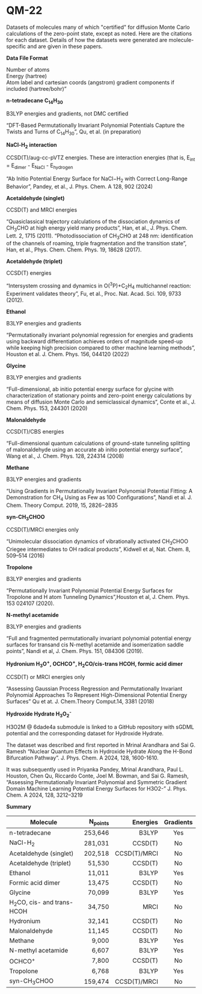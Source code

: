 # QM-22
Datasets of molecules many of which "certified" for diffusion Monte Carlo calculations of the zero-point state, except as noted.  Here are
the citations for each dataset.  Details of how the datasets were generated are molecule-specific and are given in these
papers.  

**Data File Format**

Number of atoms  
Energy (hartree)  
Atom label and cartesian coords (angstrom) gradient components if included  (hartree/bohr)”


**n-tetradecane C<sub>14</sub>H<sub>30</sub>**

B3LYP energies and gradients, not DMC certified

“DFT-Based Permutationally Invariant Polynomial Potentials Capture the Twists and Turns of C<sub>14</sub>H<sub>30</sub>”, Qu, et al. (in preparation)

**NaCl-H<sub>2</sub> interaction**

CCSD(T)/aug-cc-pVTZ energies. These are interaction energies (that is, E<sub>int</sub> = E<sub>dimer</sub> - E<sub>NaCl</sub> - E<sub>hydrogen</sub>

“Ab Initio Potential Energy Surface for NaCl−H<sub>2</sub> with Correct Long-Range Behavior”, Pandey, et al., J. Phys. Chem. A 128, 902 (2024)

**Acetaldehyde (singlet)**

CCSD(T) and MRCI energies

“Quasiclassical trajectory calculations of the dissociation dynamics of CH<sub>3</sub>CHO at high energy yield many products”, Han, et al., J. Phys. Chem. Lett. 2, 1715 (2011).
“Photodissociation of CH<sub>3</sub>CHO at 248 nm: identification of the channels of roaming, triple fragmentation and the transition state”, Han, et al., Phys. Chem. Chem. Phys. 19, 18628 (2017).

**Acetaldehyde (triplet)**

CCSD(T) energies

“Intersystem crossing and dynamics in O(<sup>3</sup>P)+C<sub>2</sub>H<sub>4</sub> multichannel reaction: Experiment validates theory”, Fu, et al., Proc. Nat. Acad. Sci. 109, 9733 (2012).

**Ethanol**

B3LYP energies and gradients

“Permutationally invariant polynomial regression for energies and gradients using backward differentiation achieves orders of magnitude speed-up while keeping high precision compared to other machine learning methods”, Houston et al. J. Chem. Phys. 156, 044120 (2022)

**Glycine**

B3LYP energies and gradients

“Full-dimensional, ab initio potential energy surface for glycine with characterization of stationary points and zero-point energy calculations by means of diffusion Monte Carlo and semiclassical dynamics“, Conte et al.,  J. Chem. Phys. 153, 244301 (2020)

**Malonaldehyde**

CCSD(T)/CBS energies

“Full-dimensional quantum calculations of ground-state tunneling splitting of malonaldehyde using an accurate ab initio potential energy surface”, Wang et al., J. Chem. Phys. 128, 224314 (2008)

**Methane**

B3LYP energies and gradients

“Using Gradients in Permutationally Invariant Polynomial Potential Fitting: A Demonstration for CH<sub>4</sub> Using as Few as 100 Configurations”, Nandi et al.  J. Chem. Theory Comput. 2019, 15, 2826−2835

**syn-CH<sub>3</sub>CHOO**

CCSD(T)/MRCI energies only

“Unimolecular dissociation dynamics of vibrationally activated CH<sub>3</sub>CHOO Criegee intermediates to OH radical products”, Kidwell et al, Nat. Chem. 8, 509–514 (2016)

**Tropolone**

B3LYP energies and gradients

“Permutationally Invariant Polynomial Potential Energy Surfaces for Tropolone and H atom Tunneling Dynamics”,Houston et al, J. Chem. Phys. 153 024107 (2020).

**N-methyl acetamide**

B3LYP energies and gradients

“Full and fragmented permutationally invariant polynomial potential energy surfaces for transand cis N-methyl acetamide and isomerization saddle points”, Nandi et al, J. Chem. Phys. 151, 084306 (2019).

**Hydronium H<sub>3</sub>O<sup>+</sup>, OCHCO<sup>+</sup>, H<sub>2</sub>CO/cis-trans HCOH, formic acid dimer**

CCSD(T) or MRCI energies only

“Assessing Gaussian Process Regression and Permutationally Invariant Polynomial Approaches To Represent High-Dimensional Potential Energy Surfaces” Qu et at. J. Chem.Theory Comput.14, 3381 (2018)

**Hydroxide Hydrate H<sub>3</sub>O<sub>2</sub><sup>-</sup>**

H3O2M @ 6dade4a submodule is linked to a GitHub repository with sGDML potential and the corresponding dataset for Hydroxide Hydrate. 

The dataset was described and first reported in Mrinal Arandhara and Sai G. Ramesh “Nuclear Quantum Effects in Hydroxide Hydrate Along the H-Bond Bifurcation Pathway”. J. Phys. Chem. A 2024, 128, 1600-1610.

It was subsequently used in Priyanka Pandey, Mrinal Arandhara, Paul L. Houston, Chen Qu, Riccardo Conte, Joel M. Bowman, and Sai G. Ramesh, “Assessing Permutationally Invariant Polynomial and Symmetric Gradient Domain Machine Learning Potential Energy Surfaces for H3O2-” J. Phys. Chem. A 2024, 128, 3212–3219

**Summary**

| Molecule | N<sub>points</sub> | Energies | Gradients |
| -------- | -----------------: | -------: | :-------: |
| n-tetradecane                        | 253,646 | B3LYP        | Yes |
| NaCl-H<sub>2</sub>                   | 281,031 | CCSD(T)      |  No |
| Acetaldehyde (singlet)               | 202,518 | CCSD(T)/MRCI |  No |
| Acetaldehyde (triplet)               |  51,530 | CCSD(T)      |  No |
| Ethanol                              |  11,011 | B3LYP        | Yes |
| Formic acid dimer                    |  13,475 | CCSD(T)      |  No |
| Glycine                              |  70,099 | B3LYP        | Yes |
| H<sub>2</sub>CO, cis- and trans-HCOH |  34,750 | MRCI         |  No |
| Hydronium                            |  32,141 | CCSD(T)      |  No |
| Malonaldehyde                        |  11,145 | CCSD(T)      |  No |
| Methane                              |   9,000 | B3LYP        | Yes |
| N-methyl acetamide                   |   6,607 | B3LYP        | Yes |
| OCHCO<sup>+</sup>                    |   7,800 | CCSD(T)      |  No |
| Tropolone                            |   6,768 | B3LYP        | Yes |
| syn-CH<sub>3</sub>CHOO               | 159,474 | CCSD(T)/MRCI |  No |

